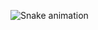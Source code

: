 ![Snake animation](https://github.com/rohed-appnap/rohed-appnap/blob/output/github-contribution-grid-snake.svg)
